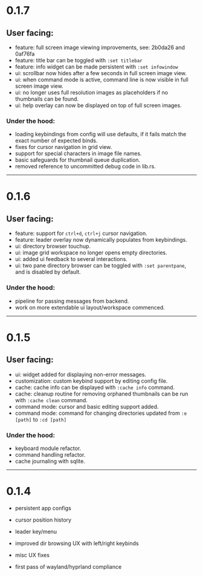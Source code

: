 # 0.1.7

## User facing:
- feature: full screen image viewing improvements, see: 2b0da26 and 0af76fa
- feature: title bar can be toggled with `:set titlebar`
- feature: info widget can be made persistent with `:set infowindow`
- ui: scrollbar now hides after a few seconds in full screen image view.
- ui: when command mode is active, command line is now visible in full screen image view.
- ui: no longer uses full resolution images as placeholders if no thumbnails can be found.
- ui: help overlay can now be displayed on top of full screen images.

### Under the hood:
- loading keybindings from config will use defaults, if it fails match the exact number of expected binds.
- fixes for cursor navigation in grid view.
- support for special characters in image file names.
- basic safeguards for thumbnail queue duplication.
- removed reference to uncommitted debug code in lib.rs.

---

# 0.1.6

## User facing:
- feature: support for  `ctrl+d`, `ctrl+j` cursor navigation.
- feature: leader overlay now dynamically populates from keybindings.
- ui: directory browser touchup.
- ui: image grid workspace no longer opens empty directories.
- ui: added ui feedback to several interactions.
- ui: two pane directory browser can be toggled with `:set parentpane`, and is disabled by default.

### Under the hood:
- pipeline for passing messages from backend.
- work on more extendable ui layout/workspace commenced.

---

# 0.1.5

## User facing:
- ui: widget added for displaying non-error messages.
- customization: custom keybind support by editing config file. 
- cache: cache info can be displayed with `:cache info` command.
- cache: cleanup routine for removing orphaned thumbnails can be run with `:cache clean` command.
- command mode: cursor and basic editing support added.
- command mode: command for changing directories updated from  `:e [path]` to `:cd [path]`

### Under the hood:
- keyboard module refactor.
- command handling refactor.
- cache journaling with sqlite.

---

# 0.1.4

- persistent app configs
- cursor position history
- leader key/menu
- improved dir browsing UX with left/right keybinds

- misc UX fixes
- first pass of wayland/hyprland compliance
